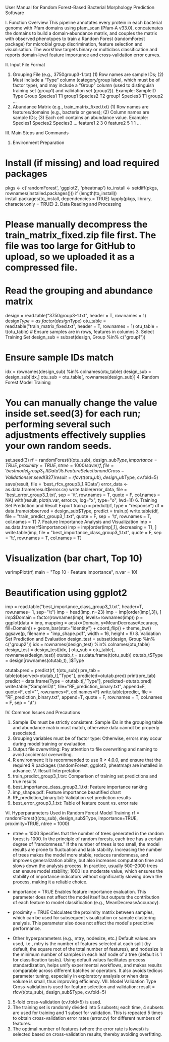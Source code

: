 User Manual for Random Forest-Based Bacterial Morphology Prediction Software

I. Function Overview
This pipeline annotates every protein in each bacterial genome with Pfam domains using pfam_scan (Pfam‑A v33.0), concatenates the domains to build a domain‑abundance matrix, and couples the matrix with observed phenotypes to train a Random Forest (randomForest package) for microbial group discrimination, feature selection and visualisation. The workflow targets binary or multiclass classification and reports domain‑level feature importance and cross‑validation error curves.

II. Input File Format
1. Grouping File (e.g., 3750group3-1.txt)
(1) Row names are sample IDs;
(2) Must include a “Type” column (category/group label, which must be of factor type), and may include a “Group” column (used to distinguish training set (group1) and validation set (group2)). Example:
SampleID   Type    Group
Species1         T1      group1
Species2         T2      group1
Species3         T1      group2
...
2. Abundance Matrix (e.g., train_matrix_fixed.txt)
(1) Row names are features/domains (e.g., bacteria or genes);
(2) Column names are sample IDs;
(3) Each cell contains an abundance value. Example:
                 Species1    Species2    Species3 ...
feature1    2		3	0
feature2    5		1	1
...

III. Main Steps and Commands
1. Environment Preparation
# Install (if missing) and load required packages
pkgs <- c('randomForest', 'ggplot2', 'pheatmap')
to_install <- setdiff(pkgs, rownames(installed.packages()))
if (length(to_install)) install.packages(to_install, dependencies = TRUE)
lapply(pkgs, library, character.only = TRUE)
2. Data Reading and Processing
# Please manually decompress the train_matrix_fixed.zip file first. The file was too large for GitHub to upload, so we uploaded it as a compressed file.
# Read the grouping and abundance matrix
design = read.table("3750group3-1.txt", header = T, row.names = 1)
design$Type = as.factor(design$Type)
otu_table = read.table("train_matrix_fixed.txt", header = T, row.names = 1)
otu_table = t(otu_table) # Ensure samples are in rows, features in columns
3. Select Training Set
design_sub = subset(design, Group %in% c("group1"))
# Ensure sample IDs match
idx = rownames(design_sub) %in% colnames(otu_table)
design_sub = design_sub[idx,]
otu_sub = otu_table[, rownames(design_sub)]
4. Random Forest Model Training
# You can manually change the value inside set.seed(3) for each run; performing several such adjustments effectively supplies your own random seeds.
set.seed(3)
rf = randomForest(t(otu_sub), design_sub$Type, importance=TRUE, proximity=TRUE, ntree=1000)
save(rf, file = 'bestmodel_group3_1.RData')
5. Feature Selection and Cross-Validation
set.seed(827)
result = rfcv(t(otu_sub), design_sub$Type, cv.fold=5)
save(result, file = 'best_rfcv_group3_1.RData')
error_data <- as.data.frame(result$error.cv)
write.table(error_data, file = 'best_error_group3_1.txt', sep = '\t', row.names = T, quote = F, col.names = NA)
with(result, plot(n.var, error.cv, log="x", type="o", lwd=1))
6. Training Set Prediction and Result Export
train.p = predict(rf, type = "response")
df = data.frame(observed = design_sub$Type, predict = train.p)
write.table(df, file = "train_predict_group3_1.txt", quote = F, sep = '\t', row.names = T, col.names = T)
7. Feature Importance Analysis and Visualization
imp = as.data.frame(rf$importance)
imp = imp[order(imp[,1], decreasing = T), ]
write.table(imp, file = "best_importance_class_group3_1.txt", quote = F, sep = '\t', row.names = T, col.names = T)

# Visualization (bar chart, Top 10)
varImpPlot(rf, main = "Top 10 - Feature importance", n.var = 10)

# Beautification using ggplot2
imp = read.table("best_importance_class_group3_1.txt", header=T, row.names= 1, sep="\t")
imp = head(imp, n=23)
imp = imp[order(imp[,3]), ]
imp$Domain = factor(rownames(imp), levels=rownames(imp))
p = ggplot(data = imp, mapping = aes(x=Domain, y=MeanDecreaseAccuracy, fill=Domain)) + 
    geom_bar(stat="identity") + coord_flip() + theme_bw()
ggsave(p, filename = "imp_shape.pdf", width = 16, height = 9)
8. Validation Set Prediction and Evaluation
design_test = subset(design, Group %in% c("group2"))
idx = rownames(design_test) %in% colnames(otu_table)
design_test = design_test[idx, ]
otu_sub = otu_table[, rownames(design_test)]
otutab_t = as.data.frame(t(otu_sub))
otutab_t$Type = design[rownames(otutab_t), ]$Type

otutab.pred = predict(rf, t(otu_sub))
pre_tab = table(observed=otutab_t[,"Type"], predicted=otutab.pred)
print(pre_tab)
predict = data.frame(Type = otutab_t[,"Type"], predicted=otutab.pred)
write.table("SampleID\t", file="RF_prediction_binary.txt", append=F, quote=F, eol="", row.names=F, col.names=F)
write.table(predict, file = "RF_prediction_binary.txt", append=T, quote = F, row.names = T, col.names = F, sep = "\t")

IV. Common Issues and Precautions
1. Sample IDs must be strictly consistent: Sample IDs in the grouping table and abundance matrix must match, otherwise data cannot be properly associated.
2. Grouping variables must be of factor type: Otherwise, errors may occur during model training or evaluation.
3. Output file overwriting: Pay attention to file overwriting and naming to avoid accidental overwriting.
4. R environment: It is recommended to use R ≥ 4.0.0, and ensure that the required R packages (randomForest, ggplot2, pheatmap) are installed in advance.
V. Result Interpretation
1. train_predict_group3_1.txt: Comparison of training set predictions and true results
2. best_importance_class_group3_1.txt: Feature importance ranking
3. imp_shape.pdf: Feature importance beautified chart
4. RF_prediction_binary.txt: Validation set prediction results
5. best_error_group3_1.txt: Table of feature count vs. error rate

VI. Hyperparameters Used in Random Forest Model Training
rf = randomForest(t(otu_sub), design_sub$Type, importance=TRUE, proximity=TRUE, ntree = 1000)
- ntree = 1000
  Specifies that the number of trees generated in the random forest is 1000.
  In the principle of random forests, each tree has a certain degree of "randomness." If the number of trees is too small, the model results are prone to fluctuation and lack stability. Increasing the number of trees makes the model more stable, reduces randomness, and improves generalization ability, but also increases computation time and slows down the analysis process. In practice, usually 500–2000 trees can ensure model stability; 1000 is a moderate value, which ensures the stability of importance indicators without significantly slowing down the process, making it a reliable choice.

- importance = TRUE
  Enables feature importance evaluation. This parameter does not affect the model itself but outputs the contribution of each feature to model classification (e.g., MeanDecreaseAccuracy).

- proximity = TRUE
  Calculates the proximity matrix between samples, which can be used for subsequent visualization or sample clustering analysis. This parameter also does not affect the model's predictive performance.

- Other hyperparameters (e.g., mtry, nodesize, etc.)
  Default values are used, i.e., mtry is the number of features selected at each split (by default, the square root of the total number of features), and nodesize is the minimum number of samples in each leaf node of a tree (default is 1 for classification tasks).
  Using default values facilitates process standardization, helps unify experimental workflows, and makes results comparable across different batches or operators. It also avoids tedious parameter tuning, especially in exploratory analysis or when data volume is small, thus improving efficiency.
VII. Model Validation Type
Cross-validation is used for feature selection and validation:
result = rfcv(t(otu_sub), design_sub$Type, cv.fold=5)
1. 5-fold cross-validation (cv.fold=5) is used.
2. The training set is randomly divided into 5 subsets; each time, 4 subsets are used for training and 1 subset for validation. This is repeated 5 times to obtain cross-validation error rates (error.cv) for different numbers of features.
3. The optimal number of features (where the error rate is lowest) is selected based on cross-validation results, thereby avoiding overfitting.
